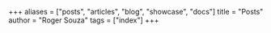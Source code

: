 +++
aliases = ["posts", "articles", "blog", "showcase", "docs"]
title = "Posts"
author = "Roger Souza"
tags = ["index"]
+++
